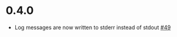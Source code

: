# 0.4.0

* Log messages are now written to stderr instead of stdout [#49](https://github.com/Unibeautify/beautifier-php-cs-fixer/pull/49)
